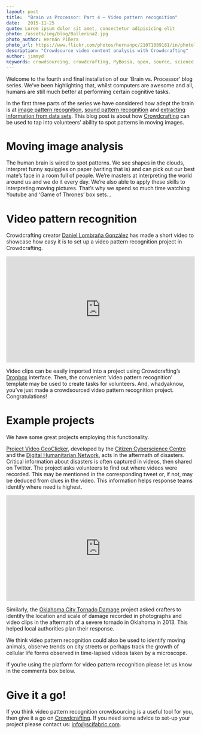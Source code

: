 ```yaml
---
layout: post
title:  "Brain vs Processor: Part 4 – Video pattern recognition"
date:   2015-11-25 
quote: Lorem ipsum dolor sit amet, consectetur adipisicing elit
photo: /assets/img/blog/Ballerina2.jpg
photo_author: Hernán Piñera
photo_url: https://www.flickr.com/photos/hernanpc/21071089181/in/photolist-y6YQH4-jjzBWg-5MvCK2-6Ltpj5-745E5d-4h7mU9-84MXzs-84MZ4m-84JQmK-84JRpk-57CQyi-acLt2B-JesKg-f4GNkr-cho6Dd-dw2L5J-deYsdw-f4Z3s3-bKozZ6-rmH8M-cb2GwU-4h7knf-bnkk1b-bnhD41-acLxXr-acLxrD-pxHXn-bXeEe5-dw14uu-acPhQ5-aSjkAt-gemTRG-oFqFV2-9oFR4m-ad19qS-chmqyb-acLsxi-rmHf7-e3bGcg-bwtCfu-aSjktp-f4Jen6-f4JuKt-f4KcC2-rmHce-d54EVj-c7m7h3-aSjkZM-chkNC9-dvrLtX
description: "Crowdsource video content analysis with Crowdcrafting"
author: jimmyd
keywords: crowdsourcing, crowdcrafting, PyBossa, open, source, science, citizen, opensource, transcribe, cognitive, image, pattern, recognition, sound, data, mine, PDF, video
---
```


Welcome to the fourth and final installation of our ‘Brain vs. Processor’ blog series.  We’ve been highlighting that, whilst computers are awesome and all, humans are still much better at performing certain cognitive tasks. 

In the first three parts of the series we have considered how adept the brain is at [image pattern recognition](http://pybossa.com/blog/2015/04/02/Image_Pattern_Recognition/), [sound pattern recognition](http://pybossa.com/blog/2015/05/10/Sound_Pattern_Recognition/) and [extracting information from data sets](http://pybossa.com/blog/2015/09/07/Data-mining/). This blog post is about how [Crowdcrafting](http://crowdcrafting.org/) can be used to tap into volunteers’ ability to spot patterns in moving images.

# Moving image analysis

The human brain is wired to spot patterns. We see shapes in the clouds, interpret funny squiggles on paper (writing that is) and can pick out our best mate’s face in a room full of people. We’re masters at interpreting the world around us and we do it every day. We’re also able to apply these skills to interpreting moving pictures. That’s why we spend so much time watching Youtube and ‘Game of Thrones’ box sets...

# Video pattern recognition

Crowdcrafting creator [Daniel Lombraña González](http://daniellombrana.es/) has made a short video to showcase how easy it is to set up a video pattern recognition project in Crowdcrafting.


<style>.embed-container { position: relative; padding-bottom: 56.25%; height: 0; overflow: hidden; max-width: 100%; } .embed-container iframe, .embed-container object, .embed-container embed { position: absolute; top: 0; left: 0; width: 100%; height: 100%; }</style><div class='embed-container'><iframe src='https://www.youtube.com/embed/KmabAQGOzC4' frameborder='0' allowfullscreen></iframe></div>


Video clips can be easily imported into a project using Crowdcrafting’s [Dropbox](https://www.dropbox.com/) interface. Then,  the convenient ‘video pattern recognition’ template may be used to create tasks for volunteers. And, whadyaknow, you’ve just made a crowdsourced video pattern recognition project. Congratulations!

# Example projects

We have some great projects employing this functionality. 

[Project Video GeoClicker](http://crowdcrafting.org/project/MM_VideoGeoClicker/), developed by the [Citizen Cyberscience Centre](http://www.citizencyberscience.net/) and the [Digital Humanitarian Network](http://digitalhumanitarians.com/), acts in the aftermath of disasters. Critical information about disasters is often captured in videos, then shared on Twitter. The project asks volunteers to find out where videos were recorded. This may be mentioned in the corresponding tweet or, if not, may be deduced from clues in the video. This information helps response teams identify where need is highest.


<style>.embed-container { position: relative; padding-bottom: 56.25%; height: 0; overflow: hidden; max-width: 100%; } .embed-container iframe, .embed-container object, .embed-container embed { position: absolute; top: 0; left: 0; width: 100%; height: 100%; }</style><div class='embed-container'><iframe src='https://www.youtube.com/embed/be0fZsFacdc' frameborder='0' allowfullscreen></iframe></div>


Similarly, the [Oklahoma City Tornado Damage](http://crowdcrafting.org/project/oklahomacityTornado/) project asked crafters to identify the location and scale of damage recorded in photographs and video clips in the aftermath of a severe tornado in Oklahoma in 2013. This helped local authorities plan their response.

We think video pattern recognition could also be used to identify moving animals, observe trends on city streets or perhaps track the growth of cellular life forms observed in time-lapsed videos taken by a microscope. 

If you’re using the platform for video pattern recognition please let us know in the comments box below.

# Give it a go!

If you think video pattern recognition crowdsourcing is a useful tool for you, then give it a go on [Crowdcrafting](http://crowdcrafting.org/). If you need some advice to set-up your project please contact us: info@scifabric.com.
